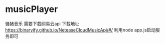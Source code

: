 # musicPlayer
骚猪音乐
需要下载网易云api
下载地址 https://binaryify.github.io/NeteaseCloudMusicApi/#/
利用node app.js启动服务即可
